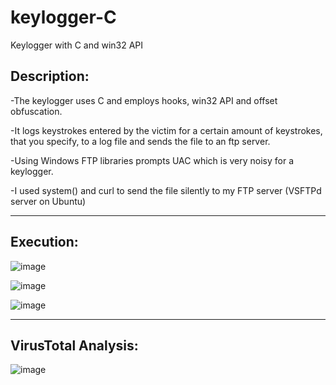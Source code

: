 # keylogger-C
Keylogger with C and win32 API

## Description:

-The keylogger uses C and employs hooks, win32 API and offset obfuscation. 

-It logs keystrokes entered by the victim for a certain amount of keystrokes, that you specify, to a log file and sends the file to an ftp server.

-Using Windows FTP libraries prompts UAC which is very noisy for a keylogger.

-I used system() and curl to send the file silently to my FTP server (VSFTPd server on Ubuntu)

------------------------------------------------------------------------------------------------------

## Execution:

![image](https://github.com/user-attachments/assets/3007d05d-3a61-48c0-821b-b777845b7355)

![image](https://github.com/user-attachments/assets/46246fbd-de8a-40a6-85dd-4aef1ac10ce8)

![image](https://github.com/user-attachments/assets/8e438666-ad01-4132-9226-cf5351eedf93)

-------------------------------------------------------------------------------------------------------

## VirusTotal Analysis:


![image](https://github.com/user-attachments/assets/284004f6-17ad-4c5d-ab30-84d4b3f8abf3)


